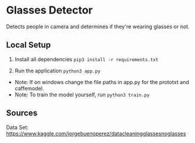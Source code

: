 # Glasses Detector

Detects people in camera and determines if they're wearing glasses or not.

## Local Setup

1. Install all dependencies
   `pip3 install -r requirements.txt`

2. Run the application
   `python3 app.py`

- Note: If on windows change the file paths in app.py for the prototxt and caffemodel.
- Note: To train the model yourself, run `python3 train.py`

## Sources

Data Set: https://www.kaggle.com/jorgebuenoperez/datacleaningglassesnoglasses
